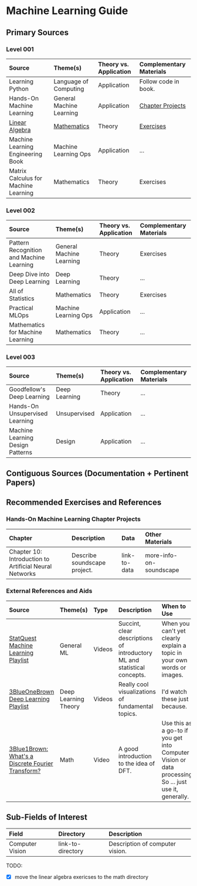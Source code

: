 # Machine Learning Guide

## Primary Sources
### Level 001

| Source | Theme(s) | Theory vs. Application | Complementary Materials |
|:---|:---|:---|:---|
| Learning Python | Language of Computing | Application | Follow code in book. |
| Hands-On Machine Learning | General Machine Learning | Application | [Chapter Projects](#hands-on-machine-learning-chapter-projects)|
| [Linear Algebra](https://www.youtube.com/watch?v=HAoL5fPmgrw&list=PLNr8B4XHL5kGDHOrU4IeI6QNuZHur4F86) | [Mathematics](../../mathematics/) | Theory | [Exercises](../../mathematics/README.md#linear-algebra-david-c-lay-5th-edition-exercises) |
| Machine Learning Engineering Book | Machine Learning Ops | Application | ... |
| Matrix Calculus for Machine Learning | Mathematics | Theory | Exercises |

### Level 002 
| Source | Theme(s) | Theory vs. Application | Complementary Materials |
|:---|:---|:---|:---|
| Pattern Recognition and Machine Learning | General Machine Learning | Theory | Exercises |
| Deep Dive into Deep Learning | Deep Learning | Theory | ... |
| All of Statistics | Mathematics | Theory | Exercises |
| Practical MLOps | Machine Learning Ops| Application | ... |
| Mathematics for Machine Learning | Mathematics| Theory | ... |


### Level 003 
| Source | Theme(s) | Theory vs. Application | Complementary Materials |
|:---|:---|:---|:---|
| Goodfellow's Deep Learning | Deep Learning | Theory | ... |
| Hands-On Unsupervised Learning | Unsupervised | Application | ... | 
| Machine Learning Design Patterns | Design | Application | ... |

## Contiguous Sources (Documentation + Pertinent Papers)

## Recommended Exercises and References 

### Hands-On Machine Learning Chapter Projects
| Chapter | Description | Data | Other Materials |
|:---|:---|:---|:---|
| Chapter 10: Introduction to Artificial Neural Networks | Describe soundscape project. | link-to-data | more-info-on-soundscape |

### External References and Aids
| Source | Theme(s) | Type | Description | When to Use
|:---|:---|:---|:---|:---|
| [StatQuest Machine Learning Playlist](https://www.youtube.com/playlist?list=PLblh5JKOoLUICTaGLRoHQDuF_7q2GfuJF) | General ML | Videos | Succint, clear descriptions of introductory ML and statistical concepts. | When you can't yet clearly explain a topic in your own words or images.|
|[3BlueOneBrown Deep Learning Playlist](https://www.youtube.com/playlist?list=PLZHQObOWTQDNU6R1_67000Dx_ZCJB-3pi)| Deep Learning Theory | Videos | Really cool visualizations of fundamental topics.| I'd watch these just because. |
| [3Blue1Brown: What's a Discrete Fourier Transform?](https://www.youtube.com/watch?v=g8RkArhtCc4&list=PLZHQObOWTQDMp_VZelDYjka8tnXNpXhzJ&index=4)| Math | Video | A good introduction to the idea of DFT.| Use this as a go-to if you get into Computer Vision or data processing. So ... just use it, generally.|

## Sub-Fields of Interest
| Field | Directory | Description | 
|:---|:---|:---|
| Computer Vision | link-to-directory | Description of computer vision. |

TODO:
- [X] move the linear algebra exericses to the math directory